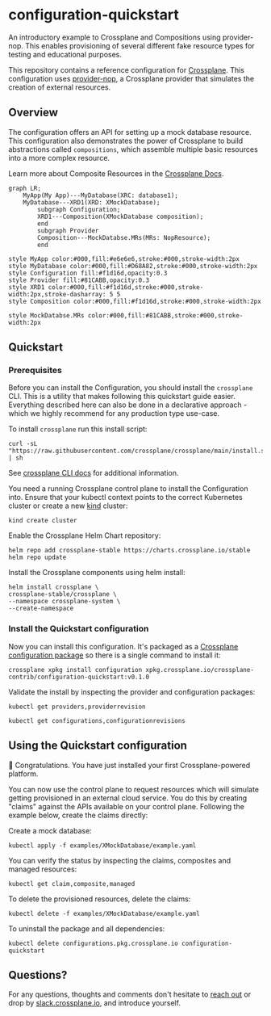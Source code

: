 # configuration-quickstart

An introductory example to Crossplane and Compositions using provider-nop. This enables provisioning of several different fake resource types for testing and educational purposes.

This repository contains a reference configuration for [Crossplane](https://crossplane.io). This configuration uses [provider-nop](https://github.com/crossplane-contrib/provider-nop), a Crossplane provider that simulates the creation of external resources.

## Overview

The configuration offers an API for setting up a mock database resource. This configuration also demonstrates the power of Crossplane to build abstractions called `compositions`, which assemble multiple basic resources into a more complex resource.

Learn more about Composite Resources in the [Crossplane
Docs](https://docs.crossplane.io/latest/concepts/compositions/).

```mermaid
graph LR;
    MyApp(My App)---MyDatabase(XRC: database1);
    MyDatabase---XRD1(XRD: XMockDatabase);
		subgraph Configuration;
	    XRD1---Composition(XMockDatabase composition);
		end
		subgraph Provider
	    Composition---MockDatabse.MRs(MRs: NopResource);
		end

style MyApp color:#000,fill:#e6e6e6,stroke:#000,stroke-width:2px
style MyDatabase color:#000,fill:#D68A82,stroke:#000,stroke-width:2px
style Configuration fill:#f1d16d,opacity:0.3
style Provider fill:#81CABB,opacity:0.3
style XRD1 color:#000,fill:#f1d16d,stroke:#000,stroke-width:2px,stroke-dasharray: 5 5
style Composition color:#000,fill:#f1d16d,stroke:#000,stroke-width:2px

style MockDatabse.MRs color:#000,fill:#81CABB,stroke:#000,stroke-width:2px
```

## Quickstart

### Prerequisites

Before you can install the Configuration, you should install the `crossplane` CLI. This is a utility that makes following this quickstart guide easier. Everything described here can also be done in a declarative approach - which we highly recommend for any production type use-case.
<!-- TODO enhance this guide: Getting ready for Gitops -->

To install `crossplane` run this install script:
```console
curl -sL "https://raw.githubusercontent.com/crossplane/crossplane/main/install.sh" | sh
```
See [crossplane CLI docs](https://docs.crossplane.io/latest/cli/#installing-the-cli) for additional information.

You need a running Crossplane control plane to install the Configuration into.
Ensure that your kubectl context points to the correct Kubernetes cluster or
create a new [kind](https://kind.sigs.k8s.io) cluster:

```console
kind create cluster
```

Enable the Crossplane Helm Chart repository:

```console
helm repo add crossplane-stable https://charts.crossplane.io/stable
helm repo update
```

Install the Crossplane components using helm install:

```console
helm install crossplane \
crossplane-stable/crossplane \
--namespace crossplane-system \
--create-namespace
```

### Install the Quickstart configuration

Now you can install this configuration. It's packaged as a [Crossplane
configuration package](https://docs.crossplane.io/latest/concepts/packages/)
so there is a single command to install it:

```console
crossplane xpkg install configuration xpkg.crossplane.io/crossplane-contrib/configuration-quickstart:v0.1.0
```

Validate the install by inspecting the provider and configuration packages:
```console
kubectl get providers,providerrevision

kubectl get configurations,configurationrevisions
```

## Using the Quickstart configuration

🎉 Congratulations. You have just installed your first Crossplane-powered platform.

You can now use the control plane to request resources which will simulate getting provisioned in an external cloud service. You do this by creating "claims" against the APIs available on your control plane. Following the example below, create the claims directly:

Create a mock database:
```console
kubectl apply -f examples/XMockDatabase/example.yaml
```

You can verify the status by inspecting the claims, composites and managed
resources:

```console
kubectl get claim,composite,managed
```

To delete the provisioned resources, delete the claims:

```console
kubectl delete -f examples/XMockDatabase/example.yaml
```

To uninstall the package and all dependencies:

```console
kubectl delete configurations.pkg.crossplane.io configuration-quickstart
```

## Questions?

For any questions, thoughts and comments don't hesitate to [reach
out](https://www.upbound.io/contact) or drop by
[slack.crossplane.io](https://slack.crossplane.io), and introduce yourself.